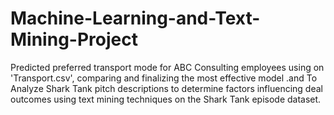 # Machine-Learning-and-Text-Mining-Project
Predicted preferred transport mode for ABC Consulting employees using on 'Transport.csv', comparing and finalizing the most effective model .and To Analyze Shark Tank pitch descriptions to determine factors influencing deal outcomes using text mining techniques on the Shark Tank episode dataset.
